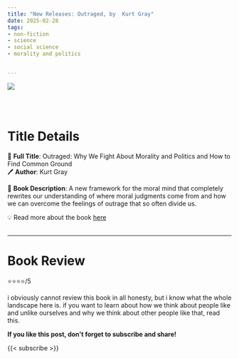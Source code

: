 ```yaml
---
title: "New Releases: Outraged, by  Kurt Gray"
date: 2025-02-28
tags: 
- non-fiction
- science
- social science
- morality and politics


---
```


![](https://images4.penguinrandomhouse.com/cover/9780593317433)

<br>
<br>

# Title Details

📕 **Full Title**: Outraged: Why We Fight About Morality and Politics and How to Find Common Ground 
 \
🖊 **Author**: Kurt Gray

🔎 **Book Description**: A new framework for the moral mind that completely rewrites our understanding of where moral judgments come from and how we can overcome the feelings of outrage that so often divide us.


💡️ Read more about the book [here](https://www.penguinrandomhouse.com/books/714327/outraged-by-kurt-gray/)
<br>
<br>

---

# Book Review

⭐⭐⭐⭐/5

i obviously cannot review this book in all honesty, but i know what the whole landscape here is. if you want to learn about how we think about people like and unlike ourselves and why we think about other people like that, read this.

**If you like this post, don't forget to subscribe and share!**

{{< subscribe >}}
